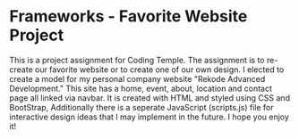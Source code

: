 # Frameworks - Favorite Website Project

This is a project assignment for Coding Temple. The assignment is to re-create our favorite website or to create one of our own design.
I elected to create a model for my personal company website "Rekode Advanced Development." This site has a home, event, about, location and contact page all linked via navbar. It is created with HTML and styled using CSS and BootStrap, Additionally there is a seperate JavaScript (scripts.js) file for interactive design ideas that I may implement in the future.  I hope you enjoy it!


